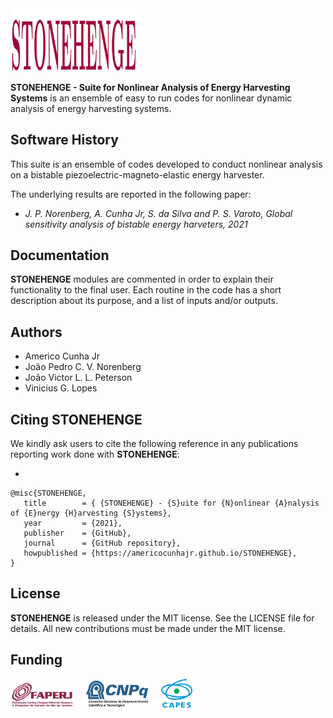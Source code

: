 <img src="logo/STONEHENGE.png" width="40%">

**STONEHENGE - Suite for Nonlinear Analysis of Energy Harvesting Systems** is an ensemble of easy to run codes for nonlinear dynamic analysis of energy harvesting systems. 

## Software History

This suite is an ensemble of codes developed to conduct nonlinear analysis on a bistable piezoelectric-magneto-elastic energy harvester. 

The underlying results are reported in the following paper:
- *J. P. Norenberg, A. Cunha Jr, S. da Silva and P. S. Varoto, Global sensitivity analysis of bistable energy harveters, 2021*

## Documentation

**STONEHENGE** modules are commented in order to explain their functionality to the final user. Each routine in the code has a short description about its purpose, and a list of inputs and/or outputs.

## Authors
- Americo Cunha Jr
- João Pedro C. V. Norenberg
- João Victor L. L. Peterson
- Vinicius G. Lopes


## Citing STONEHENGE

We kindly ask users to cite the following reference in any publications reporting work done with **STONEHENGE**:

- 

```
@misc{STONEHENGE,
   title        = { {STONEHENGE} - {S}uite for {N}onlinear {A}nalysis of {E}nergy {H}arvesting {S}ystems},
   year         = {2021},
   publisher    = {GitHub},
   journal      = {GitHub repository},
   howpublished = {https://americocunhajr.github.io/STONEHENGE},
}
```

## License

**STONEHENGE** is released under the MIT license. See the LICENSE file for details. All new contributions must be made under the MIT license.

## Funding

<img src="logo/faperj.jpg" width="20%"> &nbsp; &nbsp; <img src="logo/cnpq.png" width="20%"> &nbsp; &nbsp; <img src="logo/capes.png" width="10%">
